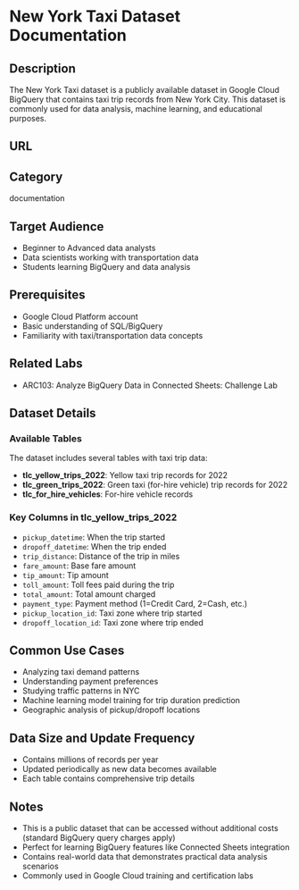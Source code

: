 # New York Taxi Dataset Documentation

## Description
The New York Taxi dataset is a publicly available dataset in Google Cloud BigQuery that contains taxi trip records from New York City. This dataset is commonly used for data analysis, machine learning, and educational purposes.

## URL

## Category
documentation

## Target Audience
- Beginner to Advanced data analysts
- Data scientists working with transportation data
- Students learning BigQuery and data analysis

## Prerequisites
- Google Cloud Platform account
- Basic understanding of SQL/BigQuery
- Familiarity with taxi/transportation data concepts

## Related Labs
- ARC103: Analyze BigQuery Data in Connected Sheets: Challenge Lab

## Dataset Details

### Available Tables
The dataset includes several tables with taxi trip data:

- **tlc_yellow_trips_2022**: Yellow taxi trip records for 2022
- **tlc_green_trips_2022**: Green taxi (for-hire vehicle) trip records for 2022
- **tlc_for_hire_vehicles**: For-hire vehicle records

### Key Columns in tlc_yellow_trips_2022
- `pickup_datetime`: When the trip started
- `dropoff_datetime`: When the trip ended
- `trip_distance`: Distance of the trip in miles
- `fare_amount`: Base fare amount
- `tip_amount`: Tip amount
- `toll_amount`: Toll fees paid during the trip
- `total_amount`: Total amount charged
- `payment_type`: Payment method (1=Credit Card, 2=Cash, etc.)
- `pickup_location_id`: Taxi zone where trip started
- `dropoff_location_id`: Taxi zone where trip ended

## Common Use Cases
- Analyzing taxi demand patterns
- Understanding payment preferences
- Studying traffic patterns in NYC
- Machine learning model training for trip duration prediction
- Geographic analysis of pickup/dropoff locations

## Data Size and Update Frequency
- Contains millions of records per year
- Updated periodically as new data becomes available
- Each table contains comprehensive trip details

## Notes
- This is a public dataset that can be accessed without additional costs (standard BigQuery query charges apply)
- Perfect for learning BigQuery features like Connected Sheets integration
- Contains real-world data that demonstrates practical data analysis scenarios
- Commonly used in Google Cloud training and certification labs
